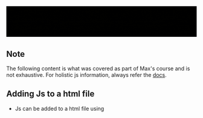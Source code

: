 <img src="./Illustrations/JsRefresher.gif" />

## Note

The following content is what was covered as part of Max's course and is not exhaustive.
For holistic js information, always refer the [docs](https://developer.mozilla.org/en-US/docs/Web/JavaScript).

## Adding Js to a html file
* Js can be added to a html file using <script> tags(cumbersome unless script is small), by writing js code directly in the tags or linking a js file using the tag(more maintainable).
* Script tags are not self closing and we need both opening and closing tags.
* These tags have an src attribute that we pass the path the js script to.
* We can pass a defer keyword in the tag to make sure the script is executed after the html has finished loading, to ensure the necessary elements needed for the script to run have been loaded.
* Alternatively we can put the script tags at the end of the html document.
* This tag also has a type attribute which gets passed "module" argument, instead of using defer, and this treats our imported scripts as a js module instead of a js script, giving us the benefit of adding imports and exports in out scripts.
```html
<!DOCTYPE html>
<html>
  <head>
    <title>JavaScript Refresher</title>
    <link rel="stylesheet" href="assets/styles/main.css" />
    <meta charset="UTF-8" />
    <!-- <script src="./scripts/app.js" defer></script> -->
    <script src="./scripts/app.js" type="module"></script>
  </head>
  <body>
    Some content
  </body>
</html>
```
* React uses a build process which injects scripts into our html code. This means that the code we write is not the code that is run directly, its transformed and then handed off to the browser. Libraries such as react-scripts add the script tags into our html code for us.
* Build process not only makes the jsx code we write in react execute in the browser, it also optimizes the code for production(minification).


## import and export
* Make sure to add type attribute set to "module" in the html file.
* We can export stuff from a file using named exports or default export.
* Name exports need to be declared and defined but default export are exported directly.
* Named exports are destructured and imported, default imports are imported directly.

util.js
```js
export let x = "export 1 named x";
export let y = "export 2 named y";
export default "default export";
```

app.js
```js
import string, { x, y } from "./util.js";
console.log(x, y, string);
console.log("finished");
```

* We can also import everything as an object and access the imports from it. Default export is available under default field.

app.js
```js
import * as vars from "./util.js";
console.log(vars.x, vars.y, vars.default);
console.log("finished");
```

## Values and variables and constants

[Docs](https://developer.mozilla.org/en-US/docs/Web/JavaScript/Guide/Grammar_and_types)
[More](https://developer.mozilla.org/en-US/docs/Web/JavaScript/Reference)

* There are different types of values such as strings, numbers, boolean, null and undefined and also an object value.
* Variable store values, has name of your choice, have reusability and readability.
* Variables created using **let** keyword and must follow some rules
  * No white space or special characters.
  * May contain a number but not at the start.
  * Must not clash with reserved keywords.
  * Should use camel casing, eg. userName, isCorrect.
  * Should identify the thing it contains.
* Constants are created using the const keyword and follow the naming conventions of the varibales as well.
* The difference between cariables and constants is that constants cannot be reassigned.

app.js
```js
let userName="Abhishek";
console.log(userName);
const dataPoint="xyz1Abc2";
console.log(dataPoint);
// dataPoint="abcd1xyz2"; //throws error
```

## Operators

[Docs](https://developer.mozilla.org/en-US/docs/Web/JavaScript/Guide/Expressions_and_operators)
[More](https://developer.mozilla.org/en-US/docs/Web/JavaScript/Reference)

* **+,-,*,/** can be used for math operations. **+** opearator is also used for string concatenations. Other comaparison operations include **<,>,<=,>=** etc.
* **===** operator is used to check for equality without type coersion, whereas **==** compares values with type coersion. Both yeild boolean value.

```js
let a = 10;
let b = "10";
console.log(a == b); //true
console.log(a === b); //false
```

## Functions

[Docs](https://developer.mozilla.org/en-US/docs/Web/JavaScript/Guide/Functions)
[More](https://developer.mozilla.org/en-US/docs/Web/JavaScript/Reference)

* A code block being executed when being called and as often being called helps in modularity decreases repetition.
* It can be created using the function keyword or the arrow function syntax, the arrow fucntion syntax being the more modern way to do it.
* The function must have a name, may have list of parameters that need to defined before being passed.
* Functions can also have default parameters that can be set using an equal sign in the function defintion. This is the value which will be used if no argument is passed for this parameter.
* Functions can return values, objects, arrays, etc. and are returned using the return keyword.
* Crucial React features include components that are basically arrow functions(can also be class based components but thats on  its way out).

Example of different functions with function keyword and arrow syntax.

app.js
```js
function func(a, b) {
  // do stuff
  return a * b;
}
function func1(a, b = 2) {
  // do stuff
  return a * b;
}
const func2 = (b, a = 1) => {
  // do stuff
  return a * b;
};
//We can omit the curly braces and return statement.
const func3 = (a = 1, b = 2) => a * b;

//If only one parameter is there we can omit the parantheses
// in the definition.
const func4 = (a) => a * 2;

//We must be careful while returning
// objects in the short return syntax.
//This throws an error
//const func5 = (a, b) => { name: a, age: b };

//This is the correct way to return objects
const func5 = (a, b) => ({ name: a, age: b });

console.log(func(1, 2)); //2
console.log(func1(2, 3)); //4
console.log(func2(4)); //6
console.log(func3()); //4
console.log(func4(53)); //106
console.log(func5("Hillary", 69)); //{name: 'Hillary', age: 69}
```

* Functions can also recieve other functions are arguments, like setTimeout() function. Functions can also be defined inside other functions. These functions defined inside the scope of other functions are called scoped functions.

```js
setTimeout(()=>{
console.log("Timed message");
},2000);
//Timed message after 2 seconds

const parentFunction=()=>{
  const childFunction=()=>{
    console.log("Hello from Child function!");
  }
  childFunction();
}

parentFunction();
//Hello form Child function!
```
* 

## Objects and Classes

[Objects](https://developer.mozilla.org/en-US/docs/Web/JavaScript/Guide/Working_with_objects) and [Classes](https://developer.mozilla.org/en-US/docs/Web/JavaScript/Guide/Using_classes) docs.
[More](https://developer.mozilla.org/en-US/docs/Web/JavaScript/Reference)

* Objects are a collection that can contains value and functions. The values in the object are called as properties and the functions in the object is called as methods.
* The properties of the object can be accessed in the methods using the **this** keyword.
* Object can be created directly or from a blueprint.

Examples of objects are as follows

```js
//We can create objects directly as so
const obj = {
  name: "SleepyDev",
  age: 23,
  // we make methods as shown below
  greet() {
    console.log(this.name + " says Hi! ");
  },
  sayAge() {
    console.log("I am " + this.age + " years of age");
  },
};
obj.greet(); //SleepyDev says Hi!
obj.sayAge(); //I am 23 years of age

//Class blueprint can be defined as so
class Obj {
  //class needs a constructor to be instanciated
  constructor(name, age) {
    this.name = name;
    this.age = age;
  }
  greet() {
    console.log(this.name + " says Hi! ");
  }
  sayAge() {
    console.log("I am " + this.age + " years of age");
  }
}
// objects from blueprints
//can be instantiated using new keyword
const newDev = new Obj("AngryDev", 24);

newDev.greet(); //AngryDev says Hi!
newDev.sayAge(); //I am 24 years of age
```

## Arrays and Array methods

[Docs](https://developer.mozilla.org/en-US/docs/Learn/JavaScript/First_steps/Arrays)
[More](https://developer.mozilla.org/en-US/docs/Web/JavaScript/Reference/Global_Objects/Array)

* Arrays are meant to store data(values, arrays, objects, etc) in a serialised format.
* We can access array element using indexing,slicing, etc.
* Some frequently used array methods in JavaScript are:
  1. `push()`: Adds one or more elements to the end of an array and returns the new length of the array.
  2. `pop()`: Removes the last element from an array and returns that element.
  3. `shift()`: Removes the first element from an array and returns that element.
  4. `unshift()`: Adds one or more elements to the beginning of an array and returns the new length of the array.
  5. `splice()`: Changes the contents of an array by removing or replacing existing elements and/or adding new elements in place.
  6. `slice()`: Returns a shallow copy of a portion of an array into a new array.
  7. `concat()`: Combines two or more arrays.
  8. `forEach()`: Executes a provided function once for each array element.
  9. `map()`: Creates a new array populated with the results of calling a provided function on every element in the calling array.
  10. `filter()`: Creates a new array with all elements that pass the test implemented by the provided function.
  11. `find()`: Returns the first element in the array that satisfies the provided testing function.
  12. `indexOf()`: Returns the first index at which a given element can be found in the array, or -1 if it is not present.
  13. `includes()`: Determines whether an array includes a certain value among its entries, returning true or false as appropriate.
  14. `some()`: Checks if at least one element in the array passes the test implemented by the provided function.
  15. `every()`: Checks if all elements in the array pass the test implemented by the provided function.

  These are just a few commonly used array methods in JavaScript.
  Descriptive information on each of the functions, their usage and other functions can be found [here](https://developer.mozilla.org/en-US/docs/Web/JavaScript/Reference/Global_Objects/Array).
  Many of these functions take different values or anonymous functions as arguments to do opearations on the array.

## Destructuring and spreading
[Destructuring](https://developer.mozilla.org/en-US/docs/Web/JavaScript/Reference/Operators/Destructuring_assignment)
[Spread Operator](https://developer.mozilla.org/en-US/docs/Web/JavaScript/Reference/Operators/Spread_syntax)
* We can destructure arrays and objects to pull values faster.
* Arrays are destructured by index and hence we can give any name to the destructured variables, but since objects are destructured by keys, we need to destructure using key names. We can assign aliases to them later tho.

```js
//Array destructuring
let [firstName, lastName] = ["Alex", "Reagan"];
console.log(firstName, lastName); //Alex Reagan

//Object destructuring
let { fName, lName } = { fName: "Richard", lName: "Strand" };
console.log(fName, lName); //Richard Strand

//Object destructuring with alias
let { fName: pfname, lName: plname } = {
  fName: "Paul",
  lName: "Montgomery",
};
console.log(pfname, plname); //Paul Montgomery

//We can also use destructuring in function parameters
const func = ({ name, age }) =>
  "Hi! My name is " + name + " and my ages is " + age + " years";
console.log(func({ name: "SleepyDev", age: 23 }));
//Hi! My name is SleepyDev and my age is 23 years
```

* We can spread array and object contents using the spread operator.
* A thing to note for the array spreading is that new array elements will follow the order in which they are spread.
* Also object spreading is that, if there is a conflict of key names, the key will have value based on the order in which the spread operation was done.

```js
let dune = ["Paul", "Chani", "Leto"];
let semetary = ["Gage", "Jud", "Louis"];
//Array elements follow order in which they are spread 
let mix = [...dune, ...semetary];
//["Paul", "Chani", "Leto", "Gage", "Jud", "Louis"]
console.log(mix);

const numbers = [1, 2, 3];
const [a, , c] = numbers;
console.log(a, c); // 1 3

const numbers = [1];
const [a, b = 2] = numbers;
console.log(a, b); // 1 2

const numbers = [1, 2, 3, 4];
const [a, b, ...rest] = numbers;
console.log(a, b); // 1 2
console.log(rest); // [3, 4]


let paul1 = { name: "Paul Atreides", title: "Kwisatz Haderach" };
let paul2 = { name: "Paul Atreides", title: "Lisan al Gaib" };

//Object keys being overwritten according to the order
//of spreading
let paula = { ...paul1, ...paul2 };
let paulb = { ...paul2, ...paul1 };
console.log(paula);
//{ name: "Paul Atreides", title: "Lisan al Gaib" }
console.log(paulb);
//{ name: "Paul Atreides", title: "Kwisatz Haderach" }

const person = { name: "John", age: 30 };
const { name: fullName, age: years } = person;
console.log(fullName, years); // John 30

const person = { name: "John" };
const { name, age = 25 } = person;
console.log(name, age); // John 25

const person = { name: "John", address: { city: "New York", zip: 10001 } };
const { name, address: { city, zip } } = person;
console.log(name, city, zip); // John New York 10001

const person = { name: "John", age: 30, job: "Developer" };
const { name, ...rest } = person;
console.log(name); // John
console.log(rest); // { age: 30, job: "Developer" }

```

## Control Structures
[Control Structures](https://developer.mozilla.org/en-US/docs/Web/JavaScript/Guide/Control_flow_and_error_handling)
[Loops and iteration](https://developer.mozilla.org/en-US/docs/Web/JavaScript/Guide/Loops_and_iteration)

The course highlighted the normal if-else-if-else statements.

```js
if (condition1) {
  statement1;
} else if (condition2) {
  statement2;
} else if (conditionN) {
  statementN;
} else {
  statementLast;
}
```

For loop, for-in loop and for-of loop were touched upon.

```js
//for loop example
function countSelected(selectObject) {
  let numberSelected = 0;
  for (let i = 0; i < selectObject.options.length; i++) {
    if (selectObject.options[i].selected) {
      numberSelected++;
    }
  }
  return numberSelected;
}

const btn = document.getElementById("btn");

btn.addEventListener("click", () => {
  const musicTypes = document.selectForm.musicTypes;
  console.log(`You have selected ${countSelected(musicTypes)} option(s).`);
});

//for-of loop example
const arr = [3, 5, 7];

for (const i of arr) {
  console.log(i);
}
// Logs: 3 5 7

//for-in loop example

const car = {
  make: "Toyota",
  model: "Corolla",
  year: 2021
};

for (let key in car) {
  console.log(`${key}: ${car[key]}`);
}

//make: Toyota
//model: Corolla
//year: 2021

const car = {
  make: "Toyota",
  model: "Corolla",
  year: 2021
};

for (let [key, value] of Object.entries(car)) {
  console.log(`${key}: ${value}`);
}

//make: Toyota
//model: Corolla
//year: 2021


```

## Follow [Docs](https://developer.mozilla.org/en-US/docs/Web/JavaScript) for more information.






